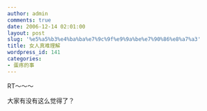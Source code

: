 ```yaml
---
author: admin
comments: true
date: 2006-12-14 02:01:00
layout: post
slug: '%e5%a5%b3%e4%ba%ba%e7%9c%9f%e9%9a%be%e7%90%86%e8%a7%a3'
title: 女人真难理解
wordpress_id: 141
categories:
- 蛋疼的事
---
```


RT～～～  
  
大家有没有这么觉得了？  
  

